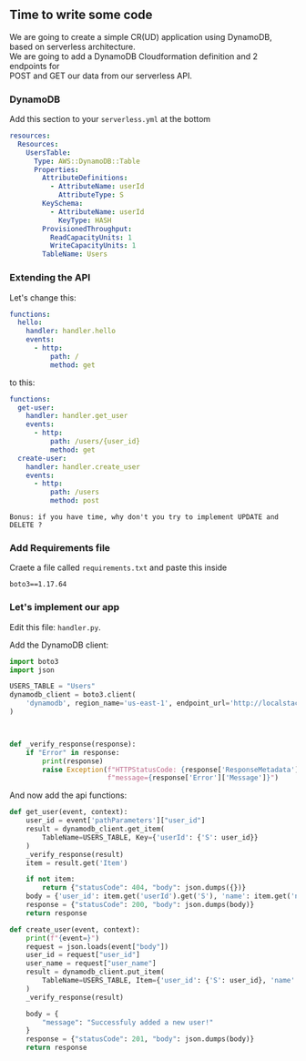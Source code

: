 ## Time to write some code

We are going to create a simple CR(UD) application using DynamoDB, based on serverless architecture.<br>
We are going to add a DynamoDB Cloudformation definition and 2 endpoints for <br>
POST and GET our data from our serverless API.

### DynamoDB

Add this section to your `serverless.yml` at the bottom

```yaml
resources:
  Resources:
    UsersTable:
      Type: AWS::DynamoDB::Table
      Properties:
        AttributeDefinitions:
          - AttributeName: userId
            AttributeType: S
        KeySchema:
          - AttributeName: userId
            KeyType: HASH
        ProvisionedThroughput:
          ReadCapacityUnits: 1
          WriteCapacityUnits: 1
        TableName: Users
```

### Extending the API

Let's change this:

```yaml
functions:
  hello:
    handler: handler.hello
    events:
      - http:
          path: /
          method: get
```

to this:

```yaml
functions:
  get-user:
    handler: handler.get_user
    events:
      - http:
          path: /users/{user_id}
          method: get
  create-user:
    handler: handler.create_user
    events:
      - http:
          path: /users
          method: post
```

`Bonus: if you have time, why don't you try to implement UPDATE and DELETE ?`

### Add Requirements file

Craete a file called `requirements.txt` and paste this inside

```
boto3==1.17.64
```

### Let's implement our app

Edit this file: `handler.py`.<br>

Add the DynamoDB client:

```py
import boto3 
import json

USERS_TABLE = "Users"
dynamodb_client = boto3.client(
    'dynamodb', region_name='us-east-1', endpoint_url='http://localstack:4566'
)



def _verify_response(response):
    if "Error" in response:
        print(response)
        raise Exception(f"HTTPStatusCode: {response['ResponseMetadata']['HTTPStatusCode']}"
                        f"message={response['Error']['Message']}")


```

And now add the api functions:

```python
def get_user(event, context):
    user_id = event['pathParameters']["user_id"]
    result = dynamodb_client.get_item(
        TableName=USERS_TABLE, Key={'userId': {'S': user_id}}
    )
    _verify_response(result)
    item = result.get('Item')

    if not item:
        return {"statusCode": 404, "body": json.dumps({})}
    body = {'user_id': item.get('userId').get('S'), 'name': item.get('name').get('S')}
    response = {"statusCode": 200, "body": json.dumps(body)}
    return response

def create_user(event, context):
    print(f"{event=}")
    request = json.loads(event["body"])
    user_id = request["user_id"]
    user_name = request["user_name"]
    result = dynamodb_client.put_item(
        TableName=USERS_TABLE, Item={'user_id': {'S': user_id}, 'name': {'S': user_name}}
    )
    _verify_response(result)

    body = {
        "message": "Successfuly added a new user!"
    }
    response = {"statusCode": 201, "body": json.dumps(body)}
    return response

```